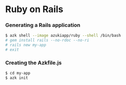 # Ruby on Rails

### Generating a Rails application

```sh
$ azk shell --image azukiapp/ruby --shell /bin/bash
# gem install rails --no-rdoc --no-ri
# rails new my-app
# exit
```

### Creating the Azkfile.js

```sh
$ cd my-app
$ azk init
```
